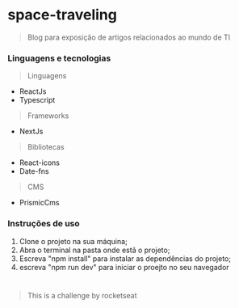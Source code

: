 # space-traveling

> Blog para exposição de artigos relacionados ao mundo de TI

### Linguagens e tecnologias

> Linguagens
- ReactJs
- Typescript
> Frameworks
- NextJs
> Bibliotecas
- React-icons
- Date-fns
> CMS
- PrismicCms

### Instruções de uso
1. Clone o projeto na sua máquina;
2. Abra o terminal na pasta onde estã o projeto;
3. Escreva "npm install" para instalar as dependências do projeto;
4. escreva "npm run dev" para iniciar o proejto no seu navegador

#

> This is a challenge by rocketseat
